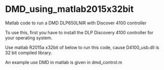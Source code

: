 # DMD_using_matlab2015x32bit
Matlab code to run a DMD DLP650LNIR with Discover 4100 controller

To use this, first you have to install the DLP Discovery 4100 controller for your operating system.

Use matlab R2015a x32bit of below to run this code, cause D4100_usb.dll is 32 bit compiled library.

An example use DMD in matlab is given in dmd_control.m

